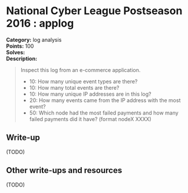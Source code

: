 # National Cyber League Postseason 2016 : applog

**Category:** log analysis  
**Points:** 100  
**Solves:**  
**Description:**  

> Inspect this log from an e-commerce application.
> * 10: How many unique event types are there?
> * 10: How many total events are there?
> * 10: How many unique IP addresses are in this log?
> * 20: How many events came from the IP address with the most event?
> * 50: Which node had the most failed payments and how many failed payments did it have? (format nodeX XXXX)

## Write-up

(TODO)

## Other write-ups and resources

(TODO)
